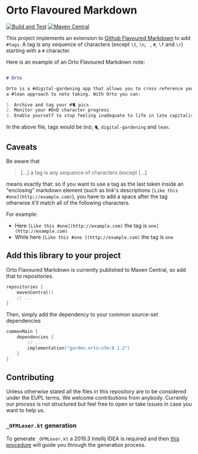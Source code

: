 # Orto Flavoured Markdown

[![Build and Test](https://github.com/orto-app/orto-flavoured-markdown/actions/workflows/main.yml/badge.svg?branch=main)](https://github.com/orto-app/orto-flavoured-markdown/actions/workflows/main.yml) [![Maven Central](https://maven-badges.herokuapp.com/maven-central/garden.orto/ofm/badge.svg)](https://maven-badges.herokuapp.com/maven-central/garden.orto/ofm)

This project implements an extension to [Github Flavoured Markdown](https://github.github.com/gfm/) to add `#tags`. A tag is any sequence of characters (except `\t`, `\n`, ` `, `#`, `\f` and `\r`) starting with a `#` character.

Here is an example of an Orto Flavoured Markdown note:


```markdown

# Orto

Orto is a #digital-gardening app that allows you to cross reference your thoughts with
a #lean approach to note taking. With Orto you can:

1. Archive and tag your #🐈 pics
2. Monitor your #DnD character progress
3. Enable yourself to stop feeling inadequate to life in late capitalism

```

In the above file, tags would be `DnD`, `🐈`, `digital-gardening` and `lean`.

## Caveats

Be aware that

> [...] a tag is any sequence of characters (except [...]

means exactly that: so if you want to use a tag as the last token inside an "enclosing" markdown element (such as link's descriptions `[Like this #one](http://example.com)`), you have to add a space after the tag otherwise it'll match all of the following characters.

For example:

- Here `[Like this #one](http://example.com)` the tag is `one](http://example.com)`
- While here `[Like this #one ](http://example.com)` the tag is `one`

## Add this library to your project

Orto Flavoured Markdown is currently published to Maven Central, so add that to repositories.

```kotlin
repositories {
    mavenCentral()
    // ...
}
```

Then, simply add the dependency to your common source-set dependencies

```kotlin
commonMain {
    dependencies {
        // ...
        implementation("garden.orto:ofm:0.1.2")
    }
}
```

## Contributing

Unless otherwise stated all the files in this repository are to be considered under the EUPL terms. We welcome contributions from anybody. Currently our process is not structured but feel free to open or take issues in case you want to help us.


### `_OFMLexer.kt` generation

To generate `_OFMLexer.kt` a 2019.3 Intellij IDEA is required and then [this procedure](https://github.com/JetBrains/markdown#development-gotchas) will guide you through the generation process.
